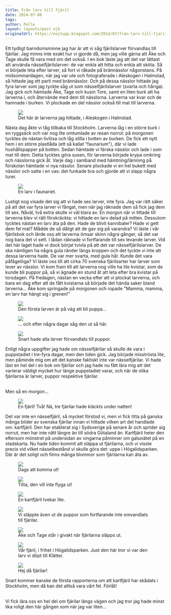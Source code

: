 ```yaml
---
title: Från larv till fjäril
date: 2014-07-08
tags: 	
author: Pelle
layout: layouts/post.njk
originalUrl: https://nejtupp.blogspot.com/2014/07/fran-larv-till-fjaril.html
---
```


Ett tydligt barndomsminne jag har är att vi såg fjärilslarver förvandlas till fjärilar. Jag minns inte exakt hur vi gjorde då, men jag ville gärna att Åke och Tage skulle få vara med om det också. I en bok läste jag att det var lättast att använda nässelfjärilslarver: de var enkla att hitta och enkla att sköta. Så vi började leta efter larver, så fort vi råkade på brännässlor någonstans. På midsommardagen, när jag var ute och fotograferade i Aleskogen i Halmstad, så hittade jag ett parti med brännässlor. Och på dessa nässlor hittade jag fyra larver som jag tyckte såg ut som nässelfjärilslarver (svarta och håriga). Jag gick och hämtade Åke, Tage och kusin Tore, samt en liten burk att ha larverna i, och återvände med dem till nässlorna. Larverna var kvar och de hamnade i burken. Vi plockade en del nässlor också till mat till larverna.

<figure>
	<img src="../../../../img/Aleskogen-PERK8489.jpg">
	<figcaption>Det här är larverna jag hittade, i Aleskogen i Halmstad.</figcaption>
</figure>

Nästa dag åkte vi tåg tillbaka till Stockholm. Larverna låg i en större burk i en ryggsäck och var nog lite omtumlade av resan norrut: på morgonen tycktes de nästan livlösa och låg stilla i botten av burken. De fick ett nytt hem i en större plastlåda (ett så kallat "faunarium"), där vi lade hushållspapper på botten. Sedan hämtade vi färska nässlor och lade i som mat till dem. Detta tycktes göra susen, för larverna började krypa omkring och nässlorna gick åt. Varje dag i samband med hämtning/lämning på förskolan hämtade vi nya nässlor. Senare plockade vi en hel bukett med nässlor och satte i en vas: det funkade bra och gjorde att vi slapp några turer.

<figure>
	<img src="../../../../img/Fja%CC%88rilslarver-PERK8525.jpg">
	<figcaption>En larv i faunariet. </figcaption>
</figure>

Lustigt nog visade det sig att vi hade sex larver, inte fyra. Jag var rätt säker på att det var fyra larver vi fångat, men när jag räknade dem så fick jag dem till sex. Nåväl, två extra skulle vi väl klara av. En morgon när vi tittade till larverna blev vi rätt förskräckta: vi hittade en larv delad på mitten. Dessutom tycktes nästan en larv äta på den. Hade de blivit kannibaler? Hade vi gett dem fel mat? Mådde de så dåligt att de gav sig på varandra? Vi läste i vår fjärilsbok och lärde oss att larverna ömsar skinn några gånger, så det var nog bara det vi sett. I lådan räknade vi fortfarande till sex levande larver. Vid det här laget hade vi dock börjat tvivla på att det var nässelfjärilslarver. De ska nämligen ha några gula ränder längs kroppen och det tyckte vi inte att dessa larverna hade. De var mer svarta, med gula hår. Kunde det vara påfågelöga? Vi läste oss till att cirka 70 svenska fjärilsarter har larver som lever av nässlor. Vi kom fram till att larverna nog ville ha lite kvistar, som de kunde bli puppor på, så vi ägnade en stund åt att leta efter bra kvistar på torsdagen. På fredagen, nästan en vecka efter att vi plockat larverna, och bara en dag efter att de fått kvistarna så började det hända saker bland larverna... Åke kom springade på morgonen och ropade "Mamma, mamma, en larv har hängt sig i grenen!"

<figure>
	<img src="../../../../img/Fja%CC%88rilslarver-PERK8519.jpg">
	<figcaption>Den första larven är på väg att bli puppa...</figcaption>
</figure>

<figure>
	<img src="../../../../img/Fja%CC%88rilslarver-PERK8540.jpg">
	<figcaption>... och efter några dagar såg den ut så här.</figcaption>
</figure>

<figure>
	<img src="../../../../img/Fja%CC%88rilslarver-PERK8548.jpg">
	<figcaption>Snart hade alla larver förvandlats till puppor.</figcaption>
</figure>

Enligt några uppgifter jag hade om nässelfjärilar så skulle de vara i puppstadiet i tre-fyra dagar, men den tiden gick. Jag började misströsta lite, men påminde mig om att det kanske faktiskt inte var nässelfjärilar. Vi hade läst en hel del i en bok om fjärilar och jag hade nu fått lära mig att det varierar väldigt mycket hur länge puppstadiet varar, och när de olika fjärilarna är larver, puppor respektive fjärilar.
<br><br>

Men så en morgon...

<figure>
	<img src="../../../../img/Kartfja%CC%88rilar-PERK8891.jpg">
	<figcaption>En fjäril! Två! Nä, tre fjärilar hade kläckts under natten! </figcaption>
</figure>

Det var inte en nässelfjäril, så mycket förstod vi, men vi fick titta på ganska många bilder av svenska fjärilar innan vi hittade vilken art det handlade om: kartfjäril. Den har etablerat sig i Sydsverige på senare år och sprider sig norrut, men har inte nått längre än till södra Götaland än. Kartfjäril heter den eftersom mönstret på undersidan av vingarna påminner om gatunätet på en stadskarta. Nu hade tiden kommit att släppa ut fjärilarna, och vi visste precis vid vilket nässelbestånd vi skulle göra det: uppe i Högalidsparken. Där är det soligt och finns många blommor som fjärilarna kan äta av.

<figure>
	<img src="../../../../img/Kartfja%CC%88rilar-PERK8895.jpg">
	<figcaption>Dags att komma ut!</figcaption>
</figure>

<figure>
	<img src="../../../../img/Kartfja%CC%88rilar-PERK8903.jpg">
	<figcaption>Titta, den vill inte flyga ut!</figcaption>
</figure>

<figure>
	<img src="../../../../img/Kartfja%CC%88rilar-PERK8907.jpg">
	<figcaption>En kartfjäril tvekar lite.</figcaption>
</figure>

<figure>
	<img src="../../../../img/Kartfja%CC%88rilar-PERK8912.jpg">
	<figcaption>Vi släppte även ut de puppor som fortfarande inte omvandlats till fjärilar. </figcaption>
</figure>

<figure>
	<img src="../../../../img/Kartfja%CC%88rilar-PERK8927.jpg">
	<figcaption>Åke och Tage står i givakt när fjärilarna släpps ut.</figcaption>
</figure>

<figure>
	<img src="../../../../img/Kartfja%CC%88rilar-PERK8940.jpg">
	<figcaption>Vår fjäril, i frihet i Högalidsparken. Just den här tror vi var den larv vi döpt till Klätter.</figcaption>
</figure>



<figure>
	<img src="../../../../img/Kartfja%CC%88rilar-PERK8941.jpg">
	<figcaption>Hej då fjärilar!</figcaption>
</figure>

Snart kommer kanske de första rapporterna om att kartfjäril har skådats i Stockholm, men då kan det alltså vara vårt fel. Förlåt!
<br><br>

Vi fick lära oss en hel del om fjärilar längs vägen och jag tror jag hade minst lika roligt den här gången som när jag var liten...
